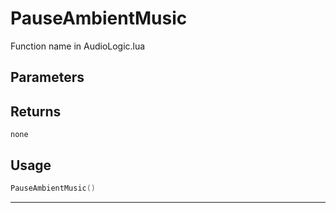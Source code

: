 # PauseAmbientMusic

Function name in AudioLogic.lua

## Parameters

## Returns

`none`

## Usage

```lua
PauseAmbientMusic()
```

---
